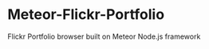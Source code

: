 Meteor-Flickr-Portfolio
=======================

Flickr Portfolio browser built on Meteor Node.js framework
